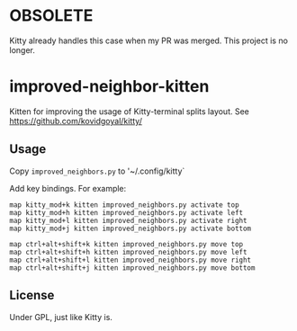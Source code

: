 # OBSOLETE

Kitty already handles this case when my PR was merged. This project is no longer.


# improved-neighbor-kitten
Kitten for improving the usage of Kitty-terminal splits layout. See https://github.com/kovidgoyal/kitty/

## Usage

Copy `improved_neighbors.py` to '~/.config/kitty`

Add key bindings. For example:

```
map kitty_mod+k kitten improved_neighbors.py activate top
map kitty_mod+h kitten improved_neighbors.py activate left
map kitty_mod+l kitten improved_neighbors.py activate right
map kitty_mod+j kitten improved_neighbors.py activate bottom

map ctrl+alt+shift+k kitten improved_neighbors.py move top
map ctrl+alt+shift+h kitten improved_neighbors.py move left
map ctrl+alt+shift+l kitten improved_neighbors.py move right
map ctrl+alt+shift+j kitten improved_neighbors.py move bottom
```

## License

Under GPL, just like Kitty is.
